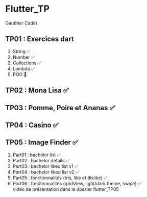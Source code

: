 # Flutter_TP

Gauthier Cadet

## TP01 : Exercices dart
1. String ✅
2. Number ✅
3. Collections ✅
4. Lambda ✅
5. POO 🔄️

## TP02 : Mona Lisa ✅

## TP03 : Pomme, Poire et Ananas ✅

## TP04 : Casino ✅

## TP05 : Image Finder ✅
1. Part01 : bachelor list ✅
2. Part02 : bachelor details ✅
3. Part03 : bachelor liked list v1 ✅
4. Part04 : bachelor liked list v2 ✅
5. Part05 : fonctionnalités (tris, like et dislike) ✅
6. Part06 : fonctionnalités (gridView, light/dark theme, swipe) ✅\
vidéo de présentation dans le dossier flutter_TP05
